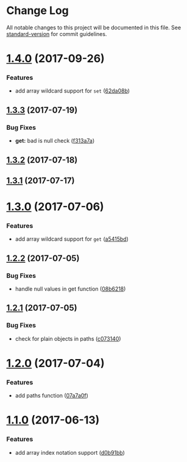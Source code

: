# Change Log

All notable changes to this project will be documented in this file. See [standard-version](https://github.com/conventional-changelog/standard-version) for commit guidelines.

<a name="1.4.0"></a>
# [1.4.0](https://github.com/justinlettau/ts-dot-prop/compare/v1.3.3...v1.4.0) (2017-09-26)


### Features

* add array wildcard support for `set` ([62da08b](https://github.com/justinlettau/ts-dot-prop/commit/62da08b))



<a name="1.3.3"></a>
## [1.3.3](https://github.com/justinlettau/ts-dot-prop/compare/v1.3.2...v1.3.3) (2017-07-19)


### Bug Fixes

* **get:** bad is null check ([f313a7a](https://github.com/justinlettau/ts-dot-prop/commit/f313a7a))



<a name="1.3.2"></a>
## [1.3.2](https://github.com/justinlettau/ts-dot-prop/compare/v1.3.1...v1.3.2) (2017-07-18)



<a name="1.3.1"></a>
## [1.3.1](https://github.com/justinlettau/ts-dot-prop/compare/v1.3.0...v1.3.1) (2017-07-17)



<a name="1.3.0"></a>
# [1.3.0](https://github.com/justinlettau/ts-dot-prop/compare/v1.2.2...v1.3.0) (2017-07-06)


### Features

* add array wildcard support for `get` ([a5415bd](https://github.com/justinlettau/ts-dot-prop/commit/a5415bd))



<a name="1.2.2"></a>
## [1.2.2](https://github.com/justinlettau/ts-dot-prop/compare/v1.2.1...v1.2.2) (2017-07-05)


### Bug Fixes

* handle null values in get function ([08b6218](https://github.com/justinlettau/ts-dot-prop/commit/08b6218))



<a name="1.2.1"></a>
## [1.2.1](https://github.com/justinlettau/ts-dot-prop/compare/v1.2.0...v1.2.1) (2017-07-05)


### Bug Fixes

* check for plain objects in paths ([c073140](https://github.com/justinlettau/ts-dot-prop/commit/c073140))



<a name="1.2.0"></a>
# [1.2.0](https://github.com/justinlettau/ts-dot-prop/compare/v1.1.0...v1.2.0) (2017-07-04)


### Features

* add paths function ([07a7a0f](https://github.com/justinlettau/ts-dot-prop/commit/07a7a0f))



<a name="1.1.0"></a>
# [1.1.0](https://github.com/justinlettau/ts-dot-prop/compare/v1.0.6...v1.1.0) (2017-06-13)


### Features

* add array index notation support ([d0b91bb](https://github.com/justinlettau/ts-dot-prop/commit/d0b91bb))
